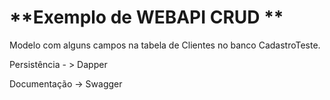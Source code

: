 # **Exemplo de WEBAPI CRUD **

Modelo com alguns campos na tabela de Clientes no banco CadastroTeste.

Persistência - > Dapper

Documentação -> Swagger


